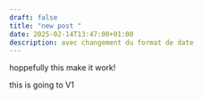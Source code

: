 ```yaml
---
draft: false
title: "new post "
date: 2025-02-14T13:47:00+01:00
description: avec changement du format de date
---
```

hoppefully this make it work!





this is going to V1
